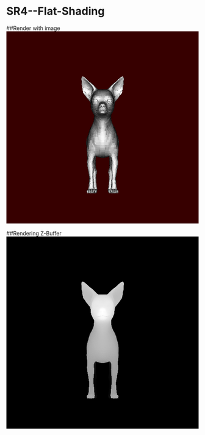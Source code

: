 # SR4--Flat-Shading

##Render with image
![alt text](https://github.com/bryannalfaro/SR4--Flat-Shading/blob/main/salidas/output1.bmp?raw=true)

##Rendering Z-Buffer
![alt text](https://github.com/bryannalfaro/SR4--Flat-Shading/blob/main/salidas/outbut2.bmp?raw=true)
